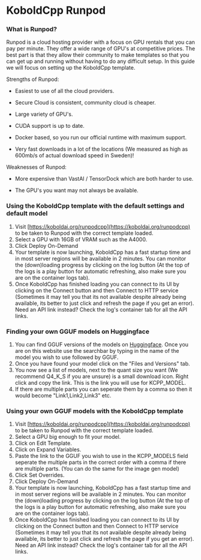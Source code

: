 # KoboldCpp Runpod
### What is Runpod?
Runpod is a cloud hosting provider with a focus on GPU rentals that you can pay per minute. They offer a wide range of GPU's at competitive prices. The best part is that they allow their community to make templates so that you can get up and running without having to do any difficult setup. In this guide we will focus on setting up the KoboldCpp template.

Strengths of Runpod:

- Easiest to use of all the cloud providers.

- Secure Cloud is consistent, community cloud is cheaper.

- Large variety of GPU's.

- CUDA support is up to date.

- Docker based, so you run our official runtime with maximum support.

- Very fast downloads in a lot of the locations (We measured as high as 600mb/s of actual download speed in Sweden)!

Weaknesses of Runpod:

- More expensive than VastAI / TensorDock which are both harder to use.

- The GPU's you want may not always be available.

### Using the KoboldCpp template with the default settings and default model
1. Visit [https://koboldai.org/runpodcpp](https://koboldai.org/runpodcpp) to be taken to Runpod with the correct template loaded.
2. Select a GPU with 16GB of VRAM such as the A4000.
3. Click Deploy On-Demand
4. Your template is now launching, KoboldCpp has a fast startup time and in most server regions will be available in 2 minutes. You can monitor the (down)loading progress by clicking on the log button (At the top of the logs is a play button for automatic refreshing, also make sure you are on the container logs tab).
5. Once KoboldCpp has finished loading you can connect to its UI by clicking on the Connect button and then Connect to HTTP service (Sometimes it may tell you that its not available despite already being available, its better to just click and refresh the page if you get an error). Need an API link instead? Check the log's container tab for all the API links.


### Finding your own GGUF models on Huggingface
1. You can find GGUF versions of the models on [Huggingface](https://huggingface.co/models?sort=trending&search=gguf). Once you are on this website use the searchbar by typing in the name of the model you wish to use followed by GGUF.
2. Once you have found your model click on the "Files and Versions" tab.
3. You now see a list of models, next to the quant size you want (We recommend Q4_K_S if you are unsure) is a small download icon. Right click and copy the link. This is the link you will use for KCPP_MODEL.
4. If there are multiple parts you can seperate them by a comma so then it would become "Link1,Link2,Link3" etc.

### Using your own GGUF models with the KoboldCpp template

1. Visit [https://koboldai.org/runpodcpp](https://koboldai.org/runpodcpp) to be taken to Runpod with the correct template loaded.
2. Select a GPU big enough to fit your model.
3. Click on Edit Template.
4. Click on Expand Variables.
5. Paste the link to the GGUF you wish to use in the KCPP_MODELS field seperate the multiple parts in the correct order with a comma if there are multiple parts. (You can do the same for the image gen model)
6. Click Set Overrides.
7. Click Deploy On-Demand
8. Your template is now launching, KoboldCpp has a fast startup time and in most server regions will be available in 2 minutes. You can monitor the (down)loading progress by clicking on the log button (At the top of the logs is a play button for automatic refreshing, also make sure you are on the container logs tab).
9. Once KoboldCpp has finished loading you can connect to its UI by clicking on the Connect button and then Connect to HTTP service (Sometimes it may tell you that its not available despite already being available, its better to just click and refresh the page if you get an error). Need an API link instead? Check the log's container tab for all the API links.
